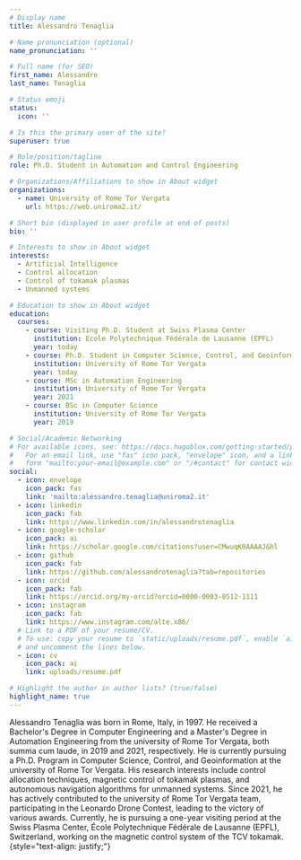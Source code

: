 ```yaml
---
# Display name
title: Alessandro Tenaglia

# Name pronunciation (optional)
name_pronunciation: ''

# Full name (for SEO)
first_name: Alessandro
last_name: Tenaglia

# Status emoji
status:
  icon: ''

# Is this the primary user of the site?
superuser: true

# Role/position/tagline
role: Ph.D. Student in Automation and Control Engineering

# Organizations/Affiliations to show in About widget
organizations:
  - name: University of Rome Tor Vergata
    url: https://web.uniroma2.it/

# Short bio (displayed in user profile at end of posts)
bio: ''

# Interests to show in About widget
interests:
  - Artificial Intelligence
  - Control allocation
  - Control of tokamak plasmas
  - Unmanned systems

# Education to show in About widget
education:
  courses:
    - course: Visiting Ph.D. Student at Swiss Plasma Center
      institution: Ecole Polytechnique Fédérale de Lausanne (EPFL)
      year: today
    - course: Ph.D. Student in Computer Science, Control, and Geoinformation
      institution: University of Rome Tor Vergata
      year: today
    - course: MSc in Automation Engineering
      institution: University of Rome Tor Vergata
      year: 2021
    - course: BSc in Computer Science
      institution: University of Rome Tor Vergata
      year: 2019

# Social/Academic Networking
# For available icons, see: https://docs.hugoblox.com/getting-started/page-builder/#icons
#   For an email link, use "fas" icon pack, "envelope" icon, and a link in the
#   form "mailto:your-email@example.com" or "/#contact" for contact widget.
social:
  - icon: envelope
    icon_pack: fas
    link: 'mailto:alessandro.tenaglia@uniroma2.it'
  - icon: linkedin
    icon_pack: fab
    link: https://www.linkedin.com/in/alessandrotenaglia
  - icon: google-scholar
    icon_pack: ai
    link: https://scholar.google.com/citations?user=CMwuqK0AAAAJ&hl
  - icon: github
    icon_pack: fab
    link: https://github.com/alessandrotenaglia?tab=repositories
  - icon: orcid
    icon_pack: fab
    link: https://orcid.org/my-orcid?orcid=0000-0003-0512-1111
  - icon: instagram
    icon_pack: fab
    link: https://www.instagram.com/alte.x86/
  # Link to a PDF of your resume/CV.
  # To use: copy your resume to `static/uploads/resume.pdf`, enable `ai` icons in `params.yaml`,
  # and uncomment the lines below.
  - icon: cv
    icon_pack: ai
    link: uploads/resume.pdf

# Highlight the author in author lists? (true/false)
highlight_name: true
---
```


Alessandro Tenaglia was born in Rome, Italy, in 1997. He received a Bachelor's Degree in Computer Engineering and a Master's Degree in Automation Engineering from the university of Rome Tor Vergata, both summa cum laude, in 2019 and 2021, respectively. He is currently pursuing a Ph.D. Program in Computer Science, Control, and Geoinformation at the university of Rome Tor Vergata.
His research interests include control allocation techniques, magnetic control of tokamak plasmas, and autonomous navigation algorithms for unmanned systems.
Since 2021, he has actively contributed to the university of Rome Tor Vergata team, participating in the Leonardo Drone Contest, leading to the victory of various awards.
Currently, he is pursuing a one-year visiting period at the Swiss Plasma Center, École Polytechnique Fédérale de Lausanne (EPFL), Switzerland, working on the magnetic control system of the TCV tokamak.
{style="text-align: justify;"}
